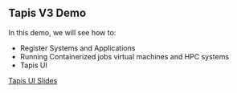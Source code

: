 ## Tapis V3 Demo
In this demo, we will see how to:
- Register Systems and Applications
- Running Containerized jobs virtual machines and HPC systems
- Tapis UI

[Tapis UI Slides](https://docs.google.com/presentation/d/1ayKqDCRnBx709uKZBbpIdPxvrhsWocyiwB7ARM0V4GM/edit?usp=sharing)

